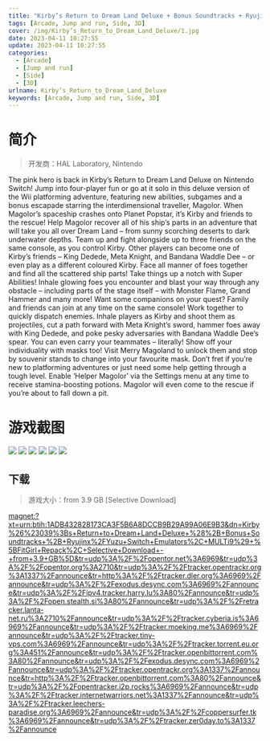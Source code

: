 ```yaml
---
title: "Kirby’s Return to Dream Land Deluxe + Bonus Soundtracks + Ryujinx/Yuzu Switch Emulators"
tags: [Arcade, Jump and run, Side, 3D]
cover: /img/Kirby’s_Return_to_Dream_Land_Deluxe/1.jpg
date: 2023-04-11 10:27:55
update: 2023-04-11 10:27:55
categories: 
  - [Arcade]
  - [Jump and run]
  - [Side]
  - [3D]
urlname: Kirby’s_Return_to_Dream_Land_Deluxe
keywords: [Arcade, Jump and run, Side, 3D]
---
```

# 简介

> 开发商：HAL Laboratory, Nintendo

The pink hero is back in Kirby’s Return to Dream Land Deluxe on Nintendo Switch! Jump into four-player fun or go at it solo in this deluxe version of the Wii platforming adventure, featuring new abilities, subgames and a bonus escapade starring the interdimensional traveller, Magolor.
When Magolor’s spaceship crashes onto Planet Popstar, it’s Kirby and friends to the rescue! Help Magolor recover all of his ship’s parts in an adventure that will take you all over Dream Land – from sunny scorching deserts to dark underwater depths.
Team up and fight alongside up to three friends on the same console, as you control Kirby. Other players can become one of Kirby’s friends – King Dedede, Meta Knight, and Bandana Waddle Dee – or even play as a different coloured Kirby. Face all manner of foes together and find all the scattered ship parts!
Take things up a notch with Super Abilities! Inhale glowing foes you encounter and blast your way through any obstacle – including parts of the stage itself – with Monster Flame, Grand Hammer and many more!
Want some companions on your quest? Family and friends can join at any time on the same console!
Work together to quickly dispatch enemies. Inhale players as Kirby and shoot them as projectiles, cut a path forward with Meta Knight’s sword, hammer foes away with King Dedede, and poke pesky adversaries with Bandana Waddle Dee’s spear. You can even carry your teammates – literally!
Show off your individuality with masks too! Visit Merry Magoland to unlock them and stop by souvenir stands to change into your favourite mask.
Don’t fret if you’re new to platforming adventures or just need some help getting through a tough level. Enable ‘Helper Magolor’ via the Settings menu at any time to receive stamina-boosting potions. Magolor will even come to the rescue if you’re about to fall down a pit.

# 游戏截图

![](/img/Kirby’s_Return_to_Dream_Land_Deluxe/2.jpg)
![](/img/Kirby’s_Return_to_Dream_Land_Deluxe/3.jpg)
![](/img/Kirby’s_Return_to_Dream_Land_Deluxe/4.jpg)
![](/img/Kirby’s_Return_to_Dream_Land_Deluxe/5.jpg)
![](/img/Kirby’s_Return_to_Dream_Land_Deluxe/6.jpg)
![](/img/Kirby’s_Return_to_Dream_Land_Deluxe/7.jpg)


## 下载

> 游戏大小：from 3.9 GB [Selective Download]

[magnet:?xt=urn:btih:1ADB432828173CA3F5B6A8DCCB9B29A99A06E9B3&amp;dn=Kirby%26%23039%3Bs+Return+to+Dream+Land+Deluxe+%28%2B+Bonus+Soundtracks+%2B+Ryujinx%2FYuzu+Switch+Emulators%2C+MULTi9%29+%5BFitGirl+Repack%2C+Selective+Download+-+from+3.9+GB%5D&amp;tr=udp%3A%2F%2Fopentor.net%3A6969&amp;tr=udp%3A%2F%2Fopentor.org%3A2710&amp;tr=udp%3A%2F%2Ftracker.opentrackr.org%3A1337%2Fannounce&amp;tr=http%3A%2F%2Ftracker.dler.org%3A6969%2Fannounce&amp;tr=udp%3A%2F%2Fexodus.desync.com%3A6969%2Fannounce&amp;tr=udp%3A%2F%2Fipv4.tracker.harry.lu%3A80%2Fannounce&amp;tr=udp%3A%2F%2Fopen.stealth.si%3A80%2Fannounce&amp;tr=udp%3A%2F%2Fretracker.lanta-net.ru%3A2710%2Fannounce&amp;tr=udp%3A%2F%2Ftracker.cyberia.is%3A6969%2Fannounce&amp;tr=udp%3A%2F%2Ftracker.moeking.me%3A6969%2Fannounce&amp;tr=udp%3A%2F%2Ftracker.tiny-vps.com%3A6969%2Fannounce&amp;tr=udp%3A%2F%2Ftracker.torrent.eu.org%3A451%2Fannounce&amp;tr=udp%3A%2F%2Ftracker.openbittorrent.com%3A80%2Fannounce&amp;tr=udp%3A%2F%2Fexodus.desync.com%3A6969%2Fannounce&amp;tr=udp%3A%2F%2Ftracker.opentrackr.org%3A1337%2Fannounce&amp;tr=http%3A%2F%2Ftracker.openbittorrent.com%3A80%2Fannounce&amp;tr=udp%3A%2F%2Fopentracker.i2p.rocks%3A6969%2Fannounce&amp;tr=udp%3A%2F%2Ftracker.internetwarriors.net%3A1337%2Fannounce&amp;tr=udp%3A%2F%2Ftracker.leechers-paradise.org%3A6969%2Fannounce&amp;tr=udp%3A%2F%2Fcoppersurfer.tk%3A6969%2Fannounce&amp;tr=udp%3A%2F%2Ftracker.zer0day.to%3A1337%2Fannounce](magnet:?xt=urn:btih:1ADB432828173CA3F5B6A8DCCB9B29A99A06E9B3&amp;dn=Kirby%26%23039%3Bs+Return+to+Dream+Land+Deluxe+%28%2B+Bonus+Soundtracks+%2B+Ryujinx%2FYuzu+Switch+Emulators%2C+MULTi9%29+%5BFitGirl+Repack%2C+Selective+Download+-+from+3.9+GB%5D&amp;tr=udp%3A%2F%2Fopentor.net%3A6969&amp;tr=udp%3A%2F%2Fopentor.org%3A2710&amp;tr=udp%3A%2F%2Ftracker.opentrackr.org%3A1337%2Fannounce&amp;tr=http%3A%2F%2Ftracker.dler.org%3A6969%2Fannounce&amp;tr=udp%3A%2F%2Fexodus.desync.com%3A6969%2Fannounce&amp;tr=udp%3A%2F%2Fipv4.tracker.harry.lu%3A80%2Fannounce&amp;tr=udp%3A%2F%2Fopen.stealth.si%3A80%2Fannounce&amp;tr=udp%3A%2F%2Fretracker.lanta-net.ru%3A2710%2Fannounce&amp;tr=udp%3A%2F%2Ftracker.cyberia.is%3A6969%2Fannounce&amp;tr=udp%3A%2F%2Ftracker.moeking.me%3A6969%2Fannounce&amp;tr=udp%3A%2F%2Ftracker.tiny-vps.com%3A6969%2Fannounce&amp;tr=udp%3A%2F%2Ftracker.torrent.eu.org%3A451%2Fannounce&amp;tr=udp%3A%2F%2Ftracker.openbittorrent.com%3A80%2Fannounce&amp;tr=udp%3A%2F%2Fexodus.desync.com%3A6969%2Fannounce&amp;tr=udp%3A%2F%2Ftracker.opentrackr.org%3A1337%2Fannounce&amp;tr=http%3A%2F%2Ftracker.openbittorrent.com%3A80%2Fannounce&amp;tr=udp%3A%2F%2Fopentracker.i2p.rocks%3A6969%2Fannounce&amp;tr=udp%3A%2F%2Ftracker.internetwarriors.net%3A1337%2Fannounce&amp;tr=udp%3A%2F%2Ftracker.leechers-paradise.org%3A6969%2Fannounce&amp;tr=udp%3A%2F%2Fcoppersurfer.tk%3A6969%2Fannounce&amp;tr=udp%3A%2F%2Ftracker.zer0day.to%3A1337%2Fannounce)